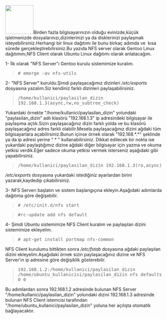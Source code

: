 <html><body><img class="alignright" title="Gentoo" src="http://www.uz-freiburg.com/gentoo-logo.png" alt="" width="89" height="91">Birden fazla bilgisayarınızın olduğu evinizde,küçük işletmenizde dosyalarınızı,dizinlerinizi ya da disklerinizi paylaşmak isteyebilirsiniz.Herhangi bir linux dağıtımı ile bunu birkaç adımda ve  kısa sürede gerçekleştirebilirsiniz.Bu yazıda NFS server olarak Gentoo Linux dağıtımını,NFS Client olarak Ubuntu Linux dağıtımı olarak anlatacağım.

1- İlk olarak "NFS Server"ı Gentoo kurulu sistemimize kuralım.
<blockquote><tt># emerge -av nfs-utils</tt></blockquote>
2- "NFS Server" kuruldu.Şimdi paylaşacağımız dizinleri <em>/etc/exports</em> dosyasına yazalım.Siz kendiniz farklı dizinleri paylaşabilirsiniz.
<blockquote><tt>/home/kullanici/paylasilan_dizin 192.168.1.3(async,rw,no_subtree_check)</tt></blockquote>
Yukardaki örnekte "/home/kullanici/paylasilan_dizin" yolundaki "paylasilan_dizin" adlı klasörü "192.168.1.3" ip adresindeki bilgisayar ile paylaşıma açtık.Sizin paylaşacağınız dizin farklı yolda ve bu klasörü paylaşacağınız adres farklı olabilir.Mesela paylaşacağınız dizini ağdaki tüm bilgisayarlara açabilirsiniz.Bunun içinse örnek olarak "192.168.*.*" şeklinde ya da ip adresi yerine " * " kullanabilirsiniz.
Dikkat edilecek bir nokta ise yukardaki paylaştığımız dizine ağdaki diğer bilgisayar için yazma ve okuma yetkisi verdik.Eğer sadece okuma yetkisi vermek isterseniz aşağıdaki gibi yapabilirsiniz.
<blockquote><tt>/home/kullanici/paylasilan_dizin 192.168.1.3(ro,async)</tt></blockquote>
<em>/etc/exports</em> dosyasına yukardaki istediğiniz ayarlardan birini yazarak,kaydedip çıkabilirsiniz.

3- NFS Serverı başlatın ve sistem başlangıçına ekleyin.Aşağıdaki adımlarda dağıtıma göre değişebilir.
<blockquote><tt># /etc/init.d/nfs start </tt></blockquote>
<blockquote><tt>#rc-update add nfs default </tt></blockquote>
4- Şimdi Ubuntu sistemimize NFS Client kuralım ve paylaşılan dizini sistemimize ekleyelim.
<blockquote><tt># apt-get install portmap nfs-common</tt></blockquote>
NFS Client kurulumu bittikten sonra <em>/etc/fstab</em> dosyasına ağdaki paylaşılan dizini ekleyelim.Aşağıdaki örnek sizin paylaşacağınız dizine ve NFS Server'ın ip adresine göre değişiklik gösterebilir.
<blockquote><tt>192.168.1.2:/home/kullanici/paylasilan_dizin      /home/ubuntu_kullanicisi/paylasilan_dizin       nfs     defaults 0 0</tt></blockquote>
Bu adımlardan sonra 192.168.1.2 adresinde bulunan NFS Server "/home/kullanici/paylasilan_dizin" yolundaki dizini 192.168.1.3 adresinde bulunan NFS Client istemcisi tarafından "/home/ubuntu_kullanici/paylasilan_dizin" yoluna her açılışta otomatik bağlayacaktır.</body></html>
